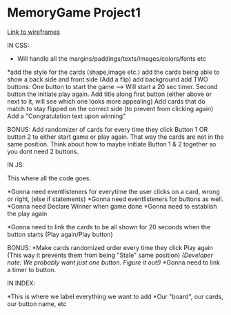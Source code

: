 # MemoryGame Project1
[Link to wireframes](https://whimsical.com/memory-game-3LmjFSi7nZwtcEvAQoJ3MC)


IN CSS:

* Will handle all the margins/paddings/texts/images/colors/fonts etc

*add the style for the cards (shape,image etc.)
add the cards being able to show a back side and front side (Add a flip)
add background
add TWO buttons: One button to start the game --> Will start a 20 sec timer. Second button the initiate play again.
Add title along first button (either above or next to it, will see which one looks more appealing)
Add cards that do match to stay flipped on the correct side (to prevent from clicking again)
Add a "Congratulation text upon winning" 


BONUS: Add randomizer of cards for every time they click Button 1 OR button 2 to either start game or play again. That way the cards are not in the same position.
Think about how to maybe initiate Button 1 & 2 together so you dont need 2 buttons.


IN JS:

This where all the code goes.

*Gonna need eventlisteners for everytime the user clicks on a card, wrong or right, (else if statements)
*Gonna need eventlisteners for buttons as well.
*Gonna need Declare Winner when game done
*Gonna need to establish the play again

*Gonna need to link the cards to be all shown for 20 seconds when the button starts (Play again/Play button)

BONUS: 
*Make cards randomized order every time they click Play again (This way it prevents them from being "Stale" same position)
*(Developer note: We probably want just one button. Figure it out!)*
*Gonna need to link a timer to button.


IN INDEX:

*This is where we label everything we want to add
*Our "board", our cards, our button name, etc 
